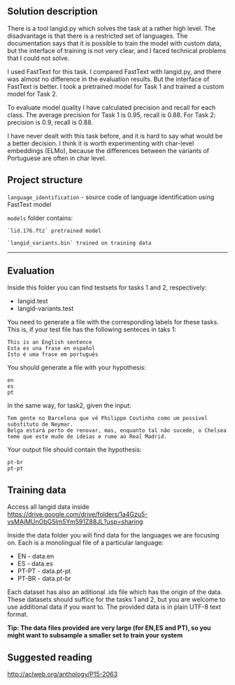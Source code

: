 ## Solution description

There is a tool langid.py which solves the task at a rather high level. The disadvantage is that there is a restricted set of languages. The documentation says that it is possible to train the model with custom data, but the interface of training is not very clear, and I faced technical problems that I could not solve.

I used FastText for this task. I compared FastText with langid.py, and there was almost no difference in the evaluation results. But the interface of FastText is better. I took a pretrained model for Task 1 and trained a custom model for Task 2.

To evaluate model quality I have calculated precision and recall for each class. The average precision for Task 1 is 0.95, recall is 0.88. For Task 2: precision is 0.9, recall is 0.88.

I have never dealt with this task before, and it is hard to say what would be a better decision. I think it is worth experimenting with char-level embeddings (ELMo), because the differences between the variants of Portuguese are often in char level.


## Project structure

`language_identification` - source code of language identification using FastText model

`models` folder contains:

    `lid.176.ftz` pretrained model
    
    `langid_variants.bin` trained on training data 

---------------------------------

## Evaluation

Inside this folder you can find testsets for tasks 1 and 2, respectively:

- langid.test
- langid-variants.test

You need to generate a file with the corresponding labels for these tasks. This is, if your 
test file has the following senteces in taks 1:

```
This is an English sentence
Esta es una frase en español
Isto é uma frase em português
```

You should generate a file with your hypothesis:
```
en
es
pt
```

In the same way, for task2, given the input:

```
Tem gente no Barcelona que vê Philippe Coutinho como um possível substituto de Neymar. 
Belga estará perto de renovar, mas, enquanto tal não sucede, o Chelsea teme que este mude de ideias e rume ao Real Madrid.
```

Your output file should contain the hypothesis:
```
pt-br
pt-pt
```



## Training data

Access all langid data inside https://drive.google.com/drive/folders/1a4Gzu5-vsMAjMUnObG5lm5Ym591Z88JL?usp=sharing

Inside the data folder you will find data for the languages we are focusing on. Each is a monolingual file of a particular language:

* EN - data.en
* ES - data.es
* PT-PT - data.pt-pt
* PT-BR - data.pt-br

Each dataset has also an aditional .ids file which has the origin of the data. These datasets should suffice for the tasks 1 and 2, but
you are welcome to use additional data if you want to. The provided data is in plain UTF-8 text format.

**Tip: The data files provided are very large (for EN,ES and PT), so you might want to subsample a smaller set to train your system**

## Suggested reading

http://aclweb.org/anthology/P15-2063

